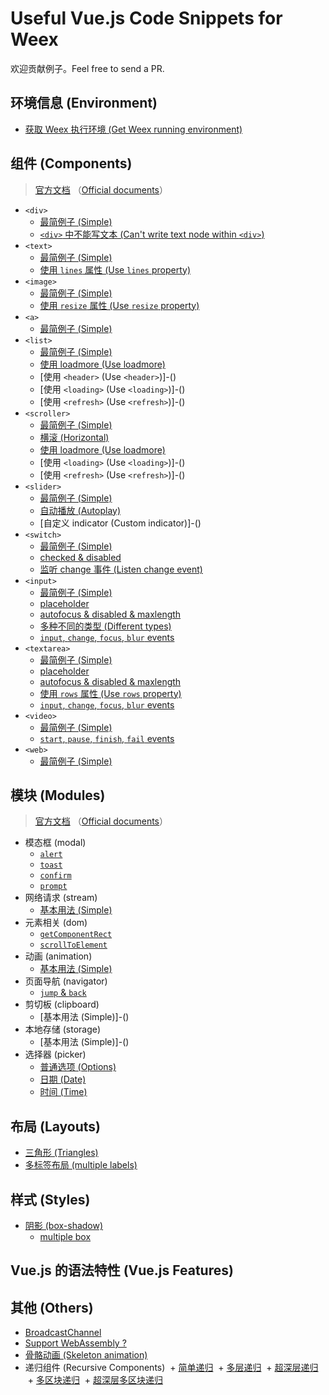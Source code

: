 # Useful Vue.js Code Snippets for Weex

欢迎贡献例子。Feel free to send a PR.

## 环境信息 (Environment)

+ [获取 Weex 执行环境 (Get Weex running environment)](http://dotwe.org/weex/8c2fb817f19d9837a4f773e163d9cc45)

## 组件 (Components)

> [官方文档](http://weex.apache.org/cn/references/components/index.html) （[Official documents](http://weex.apache.org/references/components/index.html)）

+ `<div>`
  + [最简例子 (Simple)](http://dotwe.org/vue/0d82873994de7626b853cb0a97b7431d)
  + [`<div>` 中不能写文本 (Can't write text node within `<div>`)](http://dotwe.org/vue/ac2349905fa09fd6ba3148ab64f428dc)
+ `<text>`
  + [最简例子 (Simple)](http://dotwe.org/vue/c72256d520c9303c348f3ce1c7daf246)
  + [使用 `lines` 属性 (Use `lines` property)](http://dotwe.org/vue/17925761ce71f04f55b2cbd11b715565)
+ `<image>`
  + [最简例子 (Simple)](http://dotwe.org/vue/41b0009dacffba0198f5ac535448bec1)
  + [使用 `resize` 属性 (Use `resize` property)](http://dotwe.org/vue/67686fd2546e41683eb8eee01640aae3)
+ `<a>`
  + [最简例子 (Simple)](http://dotwe.org/vue/a6a6ab6d3807349daae32138585d7153)
+ `<list>`
  + [最简例子 (Simple)](http://dotwe.org/vue/bef3519b9a00f94a0fc4a127e9b43405)
  + [使用 loadmore (Use loadmore)](http://dotwe.org/vue/6f340bb6f5dc19d53b7ce26cfc420787)
  + [使用 `<header>` (Use `<header>`)]-()
  + [使用 `<loading>` (Use `<loading>`)]-()
  + [使用 `<refresh>` (Use `<refresh>`)]-()
+ `<scroller>`
  + [最简例子 (Simple)](http://dotwe.org/vue/563b9cf57ec3463592c5590abcd259fc)
  + [横滚 (Horizontal)](http://dotwe.org/vue/c93cededd4ae439c5d4d6892c113af72)
  + [使用 loadmore (Use loadmore)](http://dotwe.org/vue/3c61f3d1e4c6b62f4bbddce65a1ffe72)
  + [使用 `<loading>` (Use `<loading>`)]-()
  + [使用 `<refresh>` (Use `<refresh>`)]-()
+ `<slider>`
  + [最简例子 (Simple)](http://dotwe.org/vue/90975eafba77caee11521ff94b4a51e3)
  + [自动播放 (Autoplay)](http://dotwe.org/vue/8964d77f68a3d0eb170cb88751d9add7)
  + [自定义 indicator (Custom indicator)]-()
+ `<switch>`
  + [最简例子 (Simple)](http://dotwe.org/vue/d12f3515d1ee577d4c11dd0c9a15485b)
  + [checked & disabled](http://dotwe.org/vue/f7903c8299789ed1367cfd661c3e8d02)
  + [监听 change 事件 (Listen change event)](http://dotwe.org/vue/4003f58f12defd80c5a3866bb783227f)
+ `<input>`
  + [最简例子 (Simple)](http://dotwe.org/vue/6a9b794e2b9485c88ff8c3704df6aa3c)
  + [placeholder](http://dotwe.org/vue/be40c1ca9c5218efd17ed665500cde03)
  + [autofocus & disabled & maxlength](http://dotwe.org/vue/2231a60892fb13a9d5284fce028e343e)
  + [多种不同的类型 (Different types)](http://dotwe.org/vue/5526f23be29212c109a4aab0ab82b59f)
  + [`input`, `change`, `focus`, `blur` events](http://dotwe.org/vue/bb84e9930a84e64e0f126a6fcc112a66)
+ `<textarea>`
  + [最简例子 (Simple)](http://dotwe.org/vue/6b704d89f2195f00806f31c767e8c7aa)
  + [placeholder](http://dotwe.org/vue/161db9198a0af29fb3092207ea94cd52)
  + [autofocus & disabled & maxlength](http://dotwe.org/vue/f8294778a6ac7081e93fdf388431a42c)
  + [使用 `rows` 属性 (Use `rows` property)](http://dotwe.org/vue/177bae11b1e469fbe099facd2da8708b)
  + [`input`, `change`, `focus`, `blur` events](http://dotwe.org/vue/1ebd061d17c44ba5b1239fecb640cb51)
+ `<video>`
  + [最简例子 (Simple)](http://dotwe.org/vue/2c8df693bf2b8a50669a2c5d9618e6b4)
  + [`start`, `pause`, `finish`, `fail` events](http://dotwe.org/vue/2246907a52dc3b48e281f7d5ea4bc816)
+ `<web>`
  + [最简例子 (Simple)](http://dotwe.org/vue/d5754bc4b7d5cba92ae7e75a776a7eba)

## 模块 (Modules)

> [官方文档](http://weex.apache.org/cn/references/modules/index.html) （[Official documents](http://weex.apache.org/references/modules/index.html)）

+ 模态框 (modal)
  + [`alert`](http://dotwe.org/vue/5bd7a4c9ae3958ddc41749696be7be16)
  + [`toast`](http://dotwe.org/vue/168178602437c108eb9011e6e5a36110)
  + [`confirm`](http://dotwe.org/vue/1c523d5b277b3881d4e29deef960248a)
  + [`prompt`](http://dotwe.org/vue/dfb3a27df6831d0a15f7bf39c578b2b2)
+ 网络请求 (stream)
  + [基本用法 (Simple)](http://dotwe.org/vue/fe759defe8a60654633d3453d3dfde48)
+ 元素相关 (dom)
  + [`getComponentRect`](http://dotwe.org/vue/9dfef337f96127a121f199f4d389c654)
  + [`scrollToElement`](http://dotwe.org/vue/d44685798cc62b7a627982908c10ba64)
+ 动画 (animation)
  + [基本用法 (Simple)](http://dotwe.org/vue/c874958a49e10706aa8aea6c63030ff1)
+ 页面导航 (navigator)
  + [`jump` & `back`](http://dotwe.org/vue/89ea5081fef08a600b75752c19fa52cf)
+ 剪切板 (clipboard)
  + [基本用法 (Simple)]-()
+ 本地存储 (storage)
  + [基本用法 (Simple)]-()
+ 选择器 (picker)
  + [普通选项 (Options)](http://dotwe.org/vue/2b41249916567fcecc6b1d6281232cd6)
  + [日期 (Date)](http://dotwe.org/vue/8c4f40accafb8ae6365a2e6619580e5a)
  + [时间 (Time)](http://dotwe.org/vue/0e4aa7590610829e78a9420c1618314e)

## 布局 (Layouts)

+ [三角形 (Triangles)](http://dotwe.org/vue/1055f6f9250b197c9ed3fffbd1ae2b89)
+ [多标签布局 (multiple labels)](http://dotwe.org/vue/f640a056edab078d23d019a981eaaae0)

## 样式 (Styles)

+ [阴影 (box-shadow)](http://dotwe.org/vue/e40ee07bcd8769298c084112721a0259)
  + [multiple box](http://dotwe.org/vue/004c0766819977c6cc2bf8592ed3bb32)

## Vue.js 的语法特性 (Vue.js Features)

## 其他 (Others)

+ [BroadcastChannel](http://dotwe.org/vue/c0204f16655ccb0ecd3491e3818650d6)
+ [Support WebAssembly ?](http://dotwe.org/vue/dc146caf0acc08c471a155d2e3d27444)
+ [骨骼动画 (Skeleton animation)](http://dotwe.org/weex/133a36671d6651c91de274df02ed2b89)
+ 递归组件 (Recursive Components)
  + [简单递归](http://dotwe.org/vue/446c165907a5ae9edfab508c5063b722)
  + [多层递归](http://dotwe.org/vue/9ab8cd715a13abde74a46ef0b54e977f)
  + [超深层递归](http://dotwe.org/vue/37b2d7752b9fe67bf7f6e7accec3ec27)
  + [多区块递归](http://dotwe.org/vue/4c5704c574a61c0a99785e35fcab9acd)
  + [超深层多区块递归](http://dotwe.org/vue/f6cd92249532a279f01dcfe6cac173b5)
